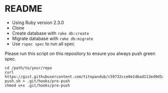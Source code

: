 README
======

* Using Ruby version 2.3.0
* Clone
* Create database with `rake db:create`
* Migrate database with `rake db:migrate`
* Use `rspec spec` to run all spec

Please run this script on this repository to ensure you always push green spec.

```
cd /path/to/your/repo
curl https://gist.githubusercontent.com/titopandub/c59732cce0e14bad113ed9d5a8242089/raw/pre-push.sh > .git/hooks/pre-push
chmod u+x .git/hooks/pre-push
```

